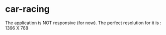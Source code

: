 # car-racing
The application is NOT responsive (for now).
The perfect resolution for it is :
1366 X 768
